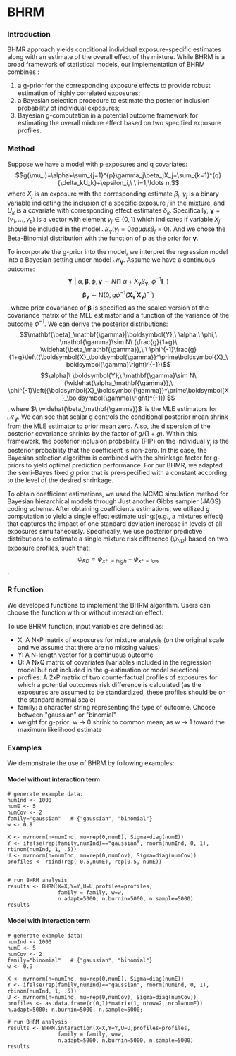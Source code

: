 # BHRM

### Introduction
BHMR approach yields conditional individual exposure-specific estimates along with an estimate of the overall effect of the mixture. While BHRM is a broad framework of statistical models, our implementation of BHRM combines :
1) a g-prior for the corresponding exposure effects to provide robust estimation of highly correlated exposures; 
2) a Bayesian selection procedure to estimate the posterior inclusion probability of individual exposures;
3) Bayesian g-computation in a potential outcome framework for estimating the overall mixture effect based on two specified exposure profiles. 

### Method
Suppose we have a model with p exposures and q covariates:
$$g(\mu_i)=\alpha+\sum_{j=1}^{p}\gamma_j\beta_jX_j+\sum_{k=1}^{q}{\delta_kU_k}+\epsilon_i,\ \ i=1,\ldots n,$$
where $X_j$ is an exposure with the corresponding estimate $\beta_j$, $\gamma_j$ is a binary variable indicating the inclusion of a specific exposure $j$ in the mixture, and $U_k$ is a covariate with corresponding effect estimates $\delta_k$. Specifically, $\boldsymbol{\gamma}=\left(\gamma_1,\ldots,\gamma_p\right)$ is a vector with element $\gamma_j\in(0,1)$  which indicates if variable $X_j$ should be included in the model $\mathcal{M}_\gamma (\gamma_j=0 equals \beta_j=0)$. And we chose the Beta-Binomial distribution with the function of p as the prior for $\boldsymbol{\gamma}$.

To incorporate the g-prior into the model, we interpret the regression model into a Bayesian setting under model $\mathcal{M}_\boldsymbol{\gamma}$. Assume we have a continuous outcome:
$$\boldsymbol{Y}\ |\ \alpha,\mathbf{\beta},\phi,\mathbf{\gamma}\sim N(\mathbf{1}\ \alpha+X_\mathbf{\gamma}\beta_\mathbf{\gamma},\ \phi^{-1}\boldsymbol{I}\ \ )$$
$$\mathbf{\beta}_\mathbf{\gamma}\sim\mathrm{N}\left(0,g\phi^{-1}\left({\boldsymbol{X}_\boldsymbol{\gamma}}^\prime\boldsymbol{X}_\boldsymbol{\gamma}\right)^{-1}\right)$$,
where prior covariance of $\mathbf{\beta}$ is specified as the scaled version of the covariance matrix of the MLE estimator and a function of the variance of the outcome $\phi^{-1}$. We can derive the posterior distributions:
$$\mathbf{\beta}_\mathbf{\gamma}|\boldsymbol{Y},\ \alpha,\ \phi,\ \mathbf{\gamma}\sim N\ (\frac{g}{1+g}\ \widehat{\beta_\mathbf{\gamma}},\ \ \phi^{-1}\frac{g}{1+g}\left({\boldsymbol{X}_\boldsymbol{\gamma}}^\prime\boldsymbol{X}_\boldsymbol{\gamma}\right)^{-1})$$
$$\alpha|\ \boldsymbol{Y},\ \mathbf{\gamma}\sim N\ (\widehat{\alpha_\mathbf{\gamma}},\ \phi^{-1}\left({\boldsymbol{X}_\boldsymbol{\gamma}}^\prime\boldsymbol{X}_\boldsymbol{\gamma}\right)^{-1})
$$,
where $\ \widehat{\beta_\mathbf{\gamma}}$ is the MLE estimators for $\mathcal{M}_\boldsymbol{\gamma}$. We can see that scalar g controls the conditional posterior mean shrink from the MLE estimator to prior mean zero. Also, the dispersion of the posterior covariance shrinks by the factor of $g/(1\ +\ g)$. Within this framework, the posterior inclusion probability (PIP) on the individual $\gamma_j$ is the posterior probability that the coefficient is non-zero. In this case, the Bayesian selection algorithm is combined with the shrinkage factor for g-priors to yield optimal prediction performance. For our BHMR, we adapted the semi-Bayes fixed $g$ prior that is pre-specified with a constant according to the level of the desired shrinkage.

To obtain coefficient estimations, we used the MCMC simulation method for Bayesian hierarchical models through Just another Gibbs sampler (JAGS) coding scheme. After obtaining coefficients estimations, we utilized $g$ computation to yield a single effect estimate using:(e.g., a mixtures effect) that captures the impact of one standard deviation increase in levels of all exposures simultaneously. Specifically, we use posterior predictive distributions to estimate a single mixture risk difference ($\psi_{RD}$) based on two exposure profiles, such that:
$$\psi_{RD} =  \psi_{x\ast\ =high}-\psi_{x\ast=low}$$.


### R function
We developed functions to implement the BHRM algorithm. Users can choose the function with or without interaction effect.

To use BHRM function, input variables are defined as: 
* X: A NxP matrix of exposures for mixture analysis (on the original scale and we assume that there are no missing values)
* Y: A N-length vector for a continuous outcome
* U: A NxQ matrix of covariates (variables included in the regression model but not included in the g-estimation or model selection)
* profiles: A 2xP matrix of two counterfactual profiles of exposures for which a potential outcomes risk difference is calculated (as the exposures are assumed to be standardized, these profiles should be on the standard normal scale)
* family: a character string representing the type of outcome. Choose between "gaussian" or "binomial"
* weight for g-prior: w -> 0 shrink to common mean; as w -> 1 toward the maximum likelihood estimate

### Examples
We demonstrate the use of BHRM by following examples:

#### Model without interaction term
```{r}
# generate example data:
numInd <- 1000
numE <- 5
numCov <- 2
family="gaussian"   # {"gaussian", "binomial"}
w <- 0.9

X <- mvrnorm(n=numInd, mu=rep(0,numE), Sigma=diag(numE))
Y <- ifelse(rep(family,numInd)=="gaussian", rnorm(numInd, 0, 1), rbinom(numInd, 1, .5))
U <- mvrnorm(n=numInd, mu=rep(0,numCov), Sigma=diag(numCov))
profiles <- rbind(rep(-0.5,numE), rep(0.5, numE))


# run BHRM analysis
results <- BHRM(X=X,Y=Y,U=U,profiles=profiles,
                family = family, w=w,
                n.adapt=5000, n.burnin=5000, n.sample=5000)
results
```

#### Model with interaction term
```{r}
# generate example data:
numInd <- 1000
numE <- 5
numCov <- 2
family="binomial"   # {"gaussian", "binomial"}
w <- 0.9

X <- mvrnorm(n=numInd, mu=rep(0,numE), Sigma=diag(numE))
Y <- ifelse(rep(family,numInd)=="gaussian", rnorm(numInd, 0, 1), rbinom(numInd, 1, .5))
U <- mvrnorm(n=numInd, mu=rep(0,numCov), Sigma=diag(numCov))
profiles <- as.data.frame(c(0,1)*matrix(1, nrow=2, ncol=numE))
n.adapt=5000; n.burnin=5000; n.sample=5000;

# run BHRM analysis
results <- BHRM.interaction(X=X,Y=Y,U=U,profiles=profiles,
                family = family, w=w,
                n.adapt=5000, n.burnin=5000, n.sample=5000)
results

```

